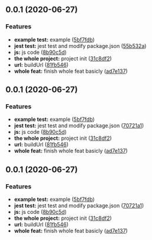 <a name="0.0.1"></a>
## 0.0.1 (2020-06-27)


### Features

* **example test:** example ([5bf7fdb](https://github.com/hblvsjtu/TsAxios/commit/5bf7fdb))
* **jest test:** jest test and modify package.json ([55b532a](https://github.com/hblvsjtu/TsAxios/commit/55b532a))
* **js:** js code ([8b90c5d](https://github.com/hblvsjtu/TsAxios/commit/8b90c5d))
* **the whole project:** project init ([31c8df2](https://github.com/hblvsjtu/TsAxios/commit/31c8df2))
* **url:** buildUrl ([81fb546](https://github.com/hblvsjtu/TsAxios/commit/81fb546))
* **whole feat:** finish whole feat basicly ([ad7e137](https://github.com/hblvsjtu/TsAxios/commit/ad7e137))



<a name="0.0.1"></a>
## 0.0.1 (2020-06-27)


### Features

* **example test:** example ([5bf7fdb](https://github.com/hblvsjtu/TsAxios/commit/5bf7fdb))
* **jest test:** jest test and modify package.json ([70721a1](https://github.com/hblvsjtu/TsAxios/commit/70721a1))
* **js:** js code ([8b90c5d](https://github.com/hblvsjtu/TsAxios/commit/8b90c5d))
* **the whole project:** project init ([31c8df2](https://github.com/hblvsjtu/TsAxios/commit/31c8df2))
* **url:** buildUrl ([81fb546](https://github.com/hblvsjtu/TsAxios/commit/81fb546))
* **whole feat:** finish whole feat basicly ([ad7e137](https://github.com/hblvsjtu/TsAxios/commit/ad7e137))



<a name="0.0.1"></a>
## 0.0.1 (2020-06-27)


### Features

* **example test:** example ([5bf7fdb](https://github.com/hblvsjtu/TsAxios/commit/5bf7fdb))
* **jest test:** jest test and modify package.json ([70721a1](https://github.com/hblvsjtu/TsAxios/commit/70721a1))
* **js:** js code ([8b90c5d](https://github.com/hblvsjtu/TsAxios/commit/8b90c5d))
* **the whole project:** project init ([31c8df2](https://github.com/hblvsjtu/TsAxios/commit/31c8df2))
* **url:** buildUrl ([81fb546](https://github.com/hblvsjtu/TsAxios/commit/81fb546))
* **whole feat:** finish whole feat basicly ([ad7e137](https://github.com/hblvsjtu/TsAxios/commit/ad7e137))



